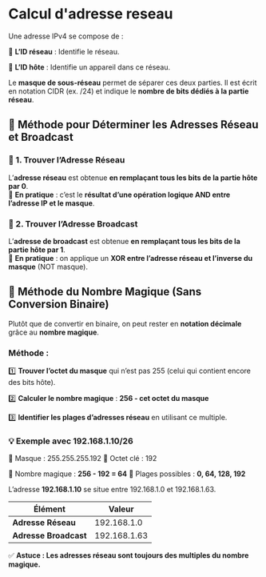 # Calcul d'adresse reseau

Une adresse IPv4 se compose de :

🔹 **L’ID réseau** : Identifie le réseau.

🔹 **L’ID hôte** : Identifie un appareil dans ce réseau.

Le **masque de sous-réseau** permet de séparer ces deux parties. Il est écrit en notation CIDR (ex. /24) et indique le **nombre de bits dédiés à la partie réseau**.



## **🎯 Méthode pour Déterminer les Adresses Réseau et Broadcast**

### **📌 1. Trouver l’Adresse Réseau**

L’**adresse réseau** est obtenue **en remplaçant tous les bits de la partie hôte par 0**.  
🔹 **En pratique** : c’est le **résultat d’une opération logique AND entre l’adresse IP et le masque**.

### **📌 2. Trouver l’Adresse Broadcast**

L’**adresse de broadcast** est obtenue **en remplaçant tous les bits de la partie hôte par 1**.  
🔹 **En pratique** : on applique un **XOR entre l’adresse réseau et l’inverse du masque** (NOT masque).



## **🔢 Méthode du Nombre Magique (Sans Conversion Binaire)**

Plutôt que de convertir en binaire, on peut rester en **notation décimale** grâce au **nombre magique**.

### **Méthode :**

1️⃣ **Trouver l’octet du masque** qui n’est pas 255 (celui qui contient encore des bits hôte).

2️⃣ **Calculer le nombre magique** : **256 - cet octet du masque**

3️⃣ **Identifier les plages d’adresses réseau** en utilisant ce multiple.

### 💡 **Exemple avec 192.168.1.10/26**

🔹 Masque : 255.255.255.192 🔹 Octet clé : 192

🔹 Nombre magique : **256 - 192 = 64** 🔹 Plages possibles : **0, 64, 128, 192**

L’adresse **192.168.1.10** se situe entre 192.168.1.0 et 192.168.1.63.

| **Élément**           | **Valeur**   |
|-----------------------|--------------|
| **Adresse Réseau**    | 192.168.1.0  |
| **Adresse Broadcast** | 192.168.1.63 |

✅ **Astuce : Les adresses réseau sont toujours des multiples du nombre magique.**
